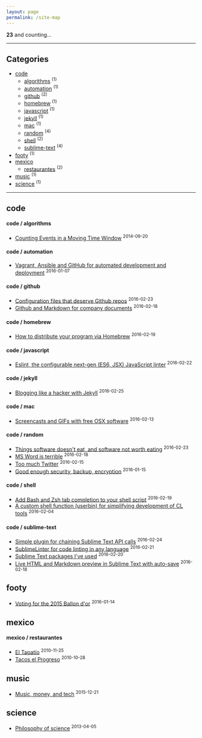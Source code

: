 ```yaml
---
layout: page
permalink: /site-map
---
```


__23__ and counting...

---

## Categories

* [code](#code) 
    * [algorithms](#code--algorithms) <sup>(1)</sup>
    * [automation](#code--automation) <sup>(1)</sup>
    * [github](#code--github) <sup>(2)</sup>
    * [homebrew](#code--homebrew) <sup>(1)</sup>
    * [javascript](#code--javascript) <sup>(1)</sup>
    * [jekyll](#code--jekyll) <sup>(1)</sup>
    * [mac](#code--mac) <sup>(1)</sup>
    * [random](#code--random) <sup>(4)</sup>
    * [shell](#code--shell) <sup>(2)</sup>
    * [sublime-text](#code--sublime-text) <sup>(4)</sup>
* [footy](#footy) <sup>(1)</sup>
* [mexico](#mexico) 
    * [restaurantes](#mexico--restaurantes) <sup>(2)</sup>
* [music](#music) <sup>(1)</sup>
* [science](#science) <sup>(1)</sup>

---

## code

#### code / algorithms
* [Counting Events in a Moving Time Window](code/algorithms/counting-events-in-a-moving-window) <sup>2014-09-20</sup>

#### code / automation
* [Vagrant, Ansible and GitHub for automated development and deployment](code/automation/automating-development-deployment) <sup>2016-01-07</sup>

#### code / github
* [Configuration files that deserve Github repos](code/github/config-in-github) <sup>2016-02-23</sup>
* [Github and Markdown for company documents](code/github/markdown-for-company-docs) <sup>2016-02-18</sup>

#### code / homebrew
* [How to distribute your program via Homebrew](code/homebrew/distribute-program-via-homebrew) <sup>2016-02-19</sup>

#### code / javascript
* [Eslint, the configurable next-gen (ES6, JSX) JavaScript linter](code/javascript/eslint) <sup>2016-02-22</sup>

#### code / jekyll
* [Blogging like a hacker with Jekyll](code/jekyll/blogging-for-hackers) <sup>2016-02-25</sup>

#### code / mac
* [Screencasts and GIFs with free OSX software](code/mac/osx-screencast-gif) <sup>2016-02-13</sup>

#### code / random
* [Things software doesn't eat, and software not worth eating](code/random/software-eating-the-world) <sup>2016-02-23</sup>
* [MS Word is terrible](code/random/ms-word-is-terrible) <sup>2016-02-18</sup>
* [Too much Twitter](code/random/too-much-twitter) <sup>2016-02-15</sup>
* [Good enough security, backup, encryption](code/random/good-enough-security) <sup>2016-01-15</sup>

#### code / shell
* [Add Bash and Zsh tab completion to your shell script](code/shell/enabling-tab-completion) <sup>2016-02-19</sup>
* [A custom shell function (userbin) for simplifying development of CL tools](code/shell/userbin) <sup>2016-02-04</sup>

#### code / sublime-text
* [Simple plugin for chaining Sublime Text API calls](code/sublime-text/multiple-commands) <sup>2016-02-24</sup>
* [SublimeLinter for code linting in any language](code/sublime-text/sublime-linter) <sup>2016-02-21</sup>
* [Sublime Text packages I've used](code/sublime-text/useful-packages) <sup>2016-02-20</sup>
* [Live HTML and Markdown preview in Sublime Text with auto-save](code/sublime-text/auto-save) <sup>2016-02-18</sup>

## footy
* [Voting for the 2015 Ballon d'or](footy/ballon-dor-2015) <sup>2016-01-14</sup>

## mexico

#### mexico / restaurantes
* [El Tapatío](mexico/restaurantes/el-tapatio) <sup>2010-11-25</sup>
* [Tacos el Progreso](mexico/restaurantes/tacos-el-progreso) <sup>2010-10-28</sup>

## music
* [Music, money, and tech](music/music-and-tech) <sup>2015-12-21</sup>

## science
* [Philosophy of science](science/philosophy-of-science) <sup>2013-04-05</sup>

